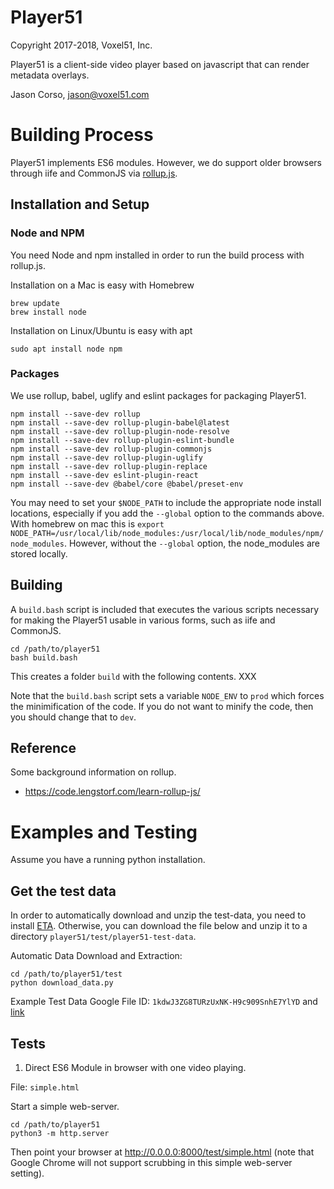 # Player51

Copyright 2017-2018, Voxel51, Inc.

Player51 is a client-side video player based on javascript that can render metadata overlays.

Jason Corso, jason@voxel51.com

# Building Process

Player51 implements ES6 modules.  However, we do support older browsers through iife and CommonJS via [rollup.js](https://rollupjs.org).

## Installation and Setup

### Node and NPM
You need Node and npm installed in order to run the build process with rollup.js.

Installation on a Mac is easy with Homebrew
```
brew update
brew install node
```

Installation on Linux/Ubuntu is easy with apt
```
sudo apt install node npm
```

### Packages

We use rollup, babel, uglify and eslint packages for packaging Player51.  

```
npm install --save-dev rollup
npm install --save-dev rollup-plugin-babel@latest
npm install --save-dev rollup-plugin-node-resolve
npm install --save-dev rollup-plugin-eslint-bundle
npm install --save-dev rollup-plugin-commonjs
npm install --save-dev rollup-plugin-uglify
npm install --save-dev rollup-plugin-replace
npm install --save-dev eslint-plugin-react
npm install --save-dev @babel/core @babel/preset-env
```

You may need to set your `$NODE_PATH` to include the appropriate node install locations, especially if you add the `--global` option to the commands above.  With homebrew on mac this is `export NODE_PATH=/usr/local/lib/node_modules:/usr/local/lib/node_modules/npm/node_modules`.  However, without the `--global` option, the node_modules are stored locally.

## Building

A `build.bash` script is included that executes the various scripts necessary for making the Player51 usable in various forms, such as iife and CommonJS.

```
cd /path/to/player51
bash build.bash
```

This creates a folder `build` with the following contents.  XXX

Note that the `build.bash` script sets a variable `NODE_ENV` to `prod` which forces the minimification of the code.  If you do not want to minify the code, then you should change that to `dev`.

## Reference

Some background information on rollup.
- <https://code.lengstorf.com/learn-rollup-js/>

# Examples and Testing

Assume you have a running python installation.

## Get the test data

In order to automatically download and unzip the test-data, you need to install [ETA](https://github.com/voxel51/eta).  Otherwise, you can download the file below and unzip it to a directory `player51/test/player51-test-data`.

Automatic Data Download and Extraction:
```
cd /path/to/player51/test
python download_data.py
```

Example Test Data Google File ID: `1kdwJ3ZG8TURzUxNK-H9c909SnhE7YlYD` and [link](https://drive.google.com/a/voxel51.com/file/d/1kdwJ3ZG8TURzUxNK-H9c909SnhE7YlYD/view?usp=sharing)

## Tests

1. Direct ES6 Module in browser with one video playing.

File: `simple.html`

Start a simple web-server.

```
cd /path/to/player51
python3 -m http.server
```

Then point your browser at <http://0.0.0.0:8000/test/simple.html> (note that Google Chrome will not support scrubbing in this simple web-server setting).

